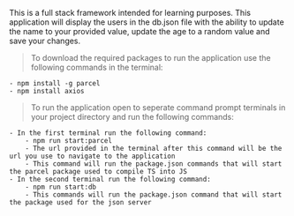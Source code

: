 This is a full stack framework intended for learning purposes. This application will display the users in the db.json file with the ability to update the name to your provided value, update the age to a random value and save your changes.

> To download the required packages to run the application use the following commands in the terminal:

    - npm install -g parcel
    - npm install axios

> To run the application open to seperate command prompt terminals in your project directory and run the following commands:

    - In the first terminal run the following command:
        - npm run start:parcel
        - The url provided in the terminal after this command will be the url you use to navigate to the application
        - This command will run the package.json commands that will start the parcel package used to compile TS into JS
    - In the second terminal run the following command:
        - npm run start:db
        - This commands will run the package.json command that will start the package used for the json server
